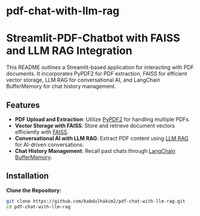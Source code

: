 # pdf-chat-with-llm-rag
# Streamlit-PDF-Chatbot with FAISS and LLM RAG Integration

This README outlines a Streamlit-based application for interacting with PDF documents. It incorporates PyPDF2 for PDF extraction, FAISS for efficient vector storage, LLM RAG for conversational AI, and LangChain BufferMemory for chat history management.

## Features

- **PDF Upload and Extraction**: Utilize [PyPDF2](https://pypdf2.readthedocs.io) for handling multiple PDFs.
- **Vector Storage with FAISS**: Store and retrieve document vectors efficiently with [FAISS](https://github.com/facebookresearch/faiss).
- **Conversational AI with LLM RAG**: Extract PDF content using [LLM RAG](https://pypdf2.readthedocs.io) for AI-driven conversations.
- **Chat History Management**: Recall past chats through [LangChain BufferMemory](https://js.langchain.com/docs/modules/memory/how_to/buffer).

## Installation

**Clone the Repository:**
```bash
git clone https://github.com/babdulhakim2/pdf-chat-with-llm-rag.git
cd pdf-chat-with-llm-rag

```
